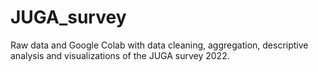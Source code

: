 # JUGA_survey
Raw data and Google Colab with data cleaning, aggregation, descriptive analysis and visualizations of the JUGA survey 2022.
